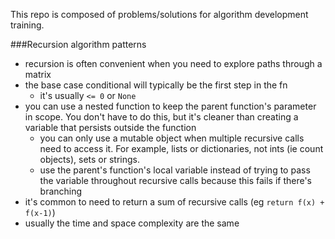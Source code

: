 This repo is composed of problems/solutions for algorithm 
development training.

###Recursion algorithm patterns
* recursion is often convenient when you need to explore paths through 
a matrix
* the base case conditional will typically be the first step in the fn
    * it's usually `<= 0` or `None`
* you can use a nested function to keep the parent function's 
parameter in scope. You don't have to do this, but it's cleaner 
than creating a variable that persists outside the function
    * you can only use a mutable object when multiple recursive 
    calls need to access it. For example, lists or dictionaries, 
    not ints (ie count objects), sets or strings.
    * use the parent's function's local variable instead 
    of trying to pass the variable throughout recursive calls 
    because this fails if there's branching
* it's common to need to return a sum of recursive 
calls (eg `return f(x) + f(x-1)`)
* usually the time and space complexity are the same
